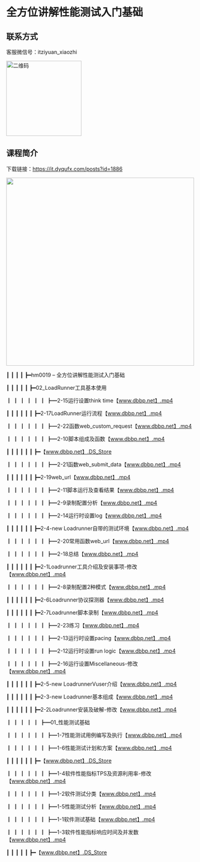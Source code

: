 # 全方位讲解性能测试入门基础

## 联系方式

客服微信号：itziyuan_xiaozhi

<img src="https://ziyuanyun.oss-cn-guangzhou.aliyuncs.com/common/20240614073449/666b82192834a.jpg" width="200" height="200" alt="二维码">

## 课程简介

下载链接：https://it.dyqufx.com/posts?id=1886

<img src="https://ziyuanyun.oss-cn-guangzhou.aliyuncs.com/yun/20240515183556/6644900cdffb5.jpg" width="500" alt="">

  ┃ ┃ ┃ ┃ ┣━hm0019 &#8211; 全方位讲解性能测试入门基础

 ┃ ┃ ┃ ┃ ┃ ┣━02_LoadRunner工具基本使用

 ┃ ┃ ┃ ┃ ┃ ┃ ┣━2-15运行设置think time【www.dbbp.net】.mp4

 ┃ ┃ ┃ ┃ ┃ ┃ ┣━2-17LoadRunner运行流程【www.dbbp.net】.mp4

 ┃ ┃ ┃ ┃ ┃ ┃ ┣━2-22函数web_custom_request【www.dbbp.net】.mp4

 ┃ ┃ ┃ ┃ ┃ ┃ ┣━2-10脚本组成及函数【www.dbbp.net】.mp4

 ┃ ┃ ┃ ┃ ┃ ┃ ┣━【www.dbbp.net】.DS_Store

 ┃ ┃ ┃ ┃ ┃ ┃ ┣━2-21函数web_submit_data【www.dbbp.net】.mp4

 ┃ ┃ ┃ ┃ ┃ ┃ ┣━2-19web_url【www.dbbp.net】.mp4

 ┃ ┃ ┃ ┃ ┃ ┃ ┣━2-11脚本运行及查看结果【www.dbbp.net】.mp4

 ┃ ┃ ┃ ┃ ┃ ┃ ┣━2-9录制配置分析【www.dbbp.net】.mp4

 ┃ ┃ ┃ ┃ ┃ ┃ ┣━2-14运行时设置log【www.dbbp.net】.mp4

 ┃ ┃ ┃ ┃ ┃ ┃ ┣━2-4-new Loadrunner自带的测试环境【www.dbbp.net】.mp4

 ┃ ┃ ┃ ┃ ┃ ┃ ┣━2-20常用函数web_url【www.dbbp.net】.mp4

 ┃ ┃ ┃ ┃ ┃ ┃ ┣━2-18总结【www.dbbp.net】.mp4

 ┃ ┃ ┃ ┃ ┃ ┃ ┣━2-1Loadrunner工具介绍及安装事项-修改【www.dbbp.net】.mp4

 ┃ ┃ ┃ ┃ ┃ ┃ ┣━2-8录制配置2种模式【www.dbbp.net】.mp4

 ┃ ┃ ┃ ┃ ┃ ┃ ┣━2-6Loadrunner协议探测器【www.dbbp.net】.mp4

 ┃ ┃ ┃ ┃ ┃ ┃ ┣━2-7Loadrunner脚本录制【www.dbbp.net】.mp4

 ┃ ┃ ┃ ┃ ┃ ┃ ┣━2-23练习【www.dbbp.net】.mp4

 ┃ ┃ ┃ ┃ ┃ ┃ ┣━2-13运行时设置pacing【www.dbbp.net】.mp4

 ┃ ┃ ┃ ┃ ┃ ┃ ┣━2-12运行时设置run logic【www.dbbp.net】.mp4

 ┃ ┃ ┃ ┃ ┃ ┃ ┣━2-16运行设置Miscellaneous-修改【www.dbbp.net】.mp4

 ┃ ┃ ┃ ┃ ┃ ┃ ┣━2-5-new LoadrunnerVuser介绍【www.dbbp.net】.mp4

 ┃ ┃ ┃ ┃ ┃ ┃ ┣━2-3-new Loadrunner基本组成【www.dbbp.net】.mp4

 ┃ ┃ ┃ ┃ ┃ ┃ ┣━2-2Loadrunner安装及破解-修改【www.dbbp.net】.mp4

 ┃ ┃ ┃ ┃ ┃ ┣━01_性能测试基础

 ┃ ┃ ┃ ┃ ┃ ┃ ┣━1-7性能测试用例编写及执行【www.dbbp.net】.mp4

 ┃ ┃ ┃ ┃ ┃ ┃ ┣━1-6性能测试计划和方案【www.dbbp.net】.mp4

 ┃ ┃ ┃ ┃ ┃ ┃ ┣━【www.dbbp.net】.DS_Store

 ┃ ┃ ┃ ┃ ┃ ┃ ┣━1-4软件性能指标TPS及资源利用率-修改【www.dbbp.net】.mp4

 ┃ ┃ ┃ ┃ ┃ ┃ ┣━1-2软件测试分类【www.dbbp.net】.mp4

 ┃ ┃ ┃ ┃ ┃ ┃ ┣━1-5性能测试分析【www.dbbp.net】.mp4

 ┃ ┃ ┃ ┃ ┃ ┃ ┣━1-1软件测试基础【www.dbbp.net】.mp4

 ┃ ┃ ┃ ┃ ┃ ┃ ┣━1-3软件性能指标响应时间及并发数【www.dbbp.net】.mp4

 ┃ ┃ ┃ ┃ ┃ ┣━【www.dbbp.net】.DS_Store

  